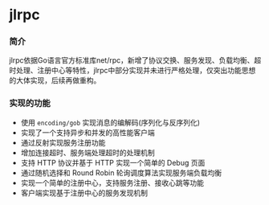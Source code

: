 # jlrpc

### 简介

jlrpc依据Go语言官方标准库net/rpc，新增了协议交换、服务发现、负载均衡、超时处理、注册中心等特性，jlrpc中部分实现并未进行严格处理，仅突出功能思想的大体实现，后续再做重构。



### 实现的功能

- 使用 `encoding/gob` 实现消息的编解码(序列化与反序列化)
- 实现了一个支持异步和并发的高性能客户端
- 通过反射实现服务注册功能
- 增加连接超时、服务端处理超时的处理机制
- 支持 HTTP 协议并基于 HTTP 实现一个简单的 Debug 页面
- 通过随机选择和 Round Robin 轮询调度算法实现服务端负载均衡
- 实现一个简单的注册中心，支持服务注册、接收心跳等功能
- 客户端实现基于注册中心的服务发现机制

